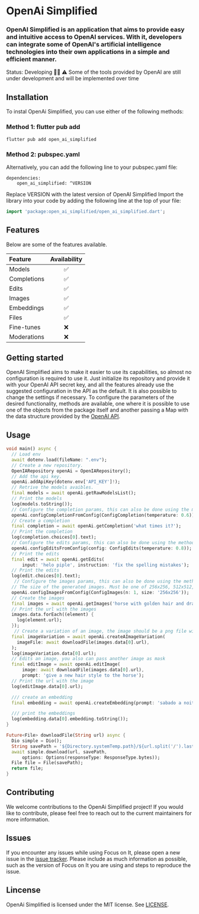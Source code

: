 <h1>OpenAi Simplified</h1>

### OpenAI Simplified is an application that aims to provide easy and intuitive access to OpenAI services. With it, developers can integrate some of OpenAI's artificial intelligence technologies into their own applications in a simple and efficient manner.

Status: Developing 👷🏿
⚠️ Some of the tools provided by OpenAI are still under development and will be implemented over time

## Installation

To instal OpenAi Simplified, you can use either of the following methods:

### Method 1: flutter pub add
```
flutter pub add open_ai_simplified
```

### Method 2: pubspec.yaml
Alternatively, you can add the following line to your pubspec.yaml file:
```
dependencies:
    open_ai_simplified: ^VERSION
```
Replace VERSION with the latest version of OpenAI Simplified
Import the library into your code by adding the following line at the top of your file:
```dart
import 'package:open_ai_simplified/open_ai_simplified.dart';
```
## Features

Below are some of the features available.

Feature     | Availability
:---------- | :-----------:
Models      | ✅
Completions | ✅
Edits       | ✅
Images      | ✅
Embeddings  | ✅
Files       | ✅
Fine-tunes  | ❌
Moderations | ❌

## Getting started

OpenAI Simplified aims to make it easier to use its capabilities, so almost no configuration is required to use it. Just initialize its repository and provide it with your OpenAI API secret key, and all the features already use the suggested configuration in the API as the default. It is also possible to change the settings if necessary.
To configure the parameters of the desired functionality, methods are available, one where it is possible to use one of the objects from the package itself and another passing a Map with the data structure provided by the [OpenAI API](https://platform.openai.com/docs/api-reference/introduction).

## Usage

```dart
void main() async {
  // Load env
  await dotenv.load(fileName: ".env");
  // Create a new repository.
  OpenIARepository openAi = OpenIARepository();
  // Add the api key.
  openAi.addApiKey(dotenv.env['API_KEY']!);
  // Retrive the models avaibles.
  final models = await openAi.getRawModelsList();
  // Print the models
  log(models.toString());
  // Configure the completion params, this can also be done using the method configCompletionFromMap
  openAi.configCompletionFromConfig(ConfigCompletion(temperature: 0.6));
  // Create a completion
  final completion = await openAi.getCompletion('what times it?');
  // Print the completion
  log(completion.choices[0].text);
  // Configure the edits params, this can also be done using the method configEditsFromMap
  openAi.configEditsFromConfig(config: ConfigEdits(temperature: 0.8));
  // Print the edits
  final edit = await openAi.getEdits(
      input: 'helo piple', instruction: 'fix the spelling mistakes');
  // Print the edits
  log(edit.choices[0].text);
   // Configure the images params, this can also be done using the method configImagesFromMap
  // The size of the generated images. Must be one of 256x256, 512x512, or 1024x1024
  openAi.configImagesFromConfig(ConfigImages(n: 1, size: '256x256'));
  // Create the images
  final images = await openAi.getImages('horse with golden hair and dragons');
  // Print the url with the images
  images.data.forEach((element) {
    log(element.url);
  });
   // Create a variation of an image, the image should be a png file with less then 4MB and a square
  final imageVariation = await openAi.createAImageVariation(
    imageFile: await downloadFile(images.data[0].url),
  );
  log(imageVariation.data[0].url);
  // Edits an image, you also can pass another image as mask
  final editImage = await openAi.editImage(
      image: await downloadFile(images.data[0].url),
      prompt: 'give a new hair style to the horse');
  // Print the url with the image
  log(editImage.data[0].url);

  /// create an embedding
  final embedding = await openAi.createEmbedding(prompt: 'sabado a noite');

  /// print the embeddings
  log(embedding.data[0].embedding.toString());
}

Future<File> downloadFile(String url) async {
  Dio simple = Dio();
  String savePath = '${Directory.systemTemp.path}/${url.split('/').last}';
  await simple.download(url, savePath,
      options: Options(responseType: ResponseType.bytes));
  File file = File(savePath);
  return file;
}


```

## Contributing

We welcome contributions to the OpenAi Simplified project! If you would like to contribute, please feel free to reach out to the current maintainers for more information.

## Issues

If you encounter any issues while using Focus on It, please open a new issue in the [issue tracker](https://github.com/DuvCabrera/open-ai-simplified/issues). Please include as much information as possible, such as the version of Focus on It you are using and steps to reproduce the issue.

## Lincense

OpenAi Simplified is licensed under the MIT license. See [LICENSE](https://github.com/DuvCabrera/open-ai-simplified/blob/main/LICENSE).
